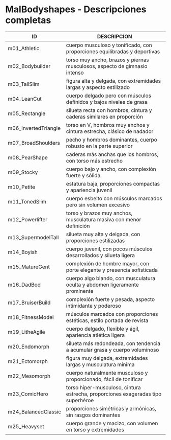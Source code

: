 # MalBodyshapes - Descripciones completas

| ID                    | DESCRIPCION                                                                      |
| --------------------- | -------------------------------------------------------------------------------- |
| m01_Athletic         | cuerpo musculoso y tonificado, con proporciones equilibradas y deportivas        |
| m02_Bodybuilder      | torso muy ancho, brazos y piernas musculosos, aspecto de gimnasio intenso        |
| m03_TallSlim         | figura alta y delgada, con extremidades largas y aspecto estilizado              |
| m04_LeanCut          | cuerpo delgado pero con músculos definidos y bajos niveles de grasa              |
| m05_Rectangle        | silueta recta con hombros, cintura y caderas similares en proporción             |
| m06_InvertedTriangle | torso en V, hombros muy anchos y cintura estrecha, clásico de nadador            |
| m07_BroadShoulders   | pecho y hombros dominantes, cuerpo robusto en la parte superior                  |
| m08_PearShape        | caderas más anchas que los hombros, con torso más estrecho                       |
| m09_Stocky           | cuerpo bajo y ancho, con complexión fuerte y sólida                              |
| m10_Petite           | estatura baja, proporciones compactas y apariencia juvenil                       |
| m11_TonedSlim        | cuerpo esbelto con músculos marcados pero sin volumen excesivo                   |
| m12_Powerlifter      | torso y brazos muy anchos, musculatura masiva con menor definición               |
| m13_SupermodelTall   | silueta muy alta y delgada, con proporciones estilizadas                         |
| m14_Boyish           | cuerpo juvenil, con pocos músculos desarrollados y silueta ligera                |
| m15_MatureGent       | complexión de hombre mayor, con porte elegante y presencia sofisticada           |
| m16_DadBod           | cuerpo algo blando, con musculatura oculta y abdomen ligeramente prominente      |
| m17_BruiserBuild     | complexión fuerte y pesada, aspecto intimidante y poderoso                       |
| m18_FitnessModel     | músculos marcados con proporciones estéticas, estilo portada de revista          |
| m19_LitheAgile       | cuerpo delgado, flexible y ágil, apariencia atlética ligera                      |
| m20_Endomorph        | silueta más redondeada, con tendencia a acumular grasa y cuerpo voluminoso       |
| m21_Ectomorph        | figura muy delgada, extremidades largas y musculatura mínima                     |
| m22_Mesomorph        | cuerpo naturalmente musculoso y proporcionado, fácil de tonificar                |
| m23_ComicHero        | torso hiper-musculoso, cintura estrecha, proporciones exageradas tipo superhéroe |
| m24_BalancedClassic  | proporciones simétricas y armónicas, sin rasgos dominantes                       |
| m25_Heavyset         | cuerpo grande y macizo, con volumen en torso y extremidades                      |

